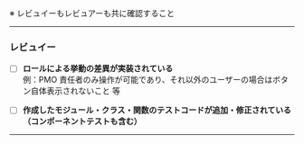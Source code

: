 ※ レビュイーもレビュアーも共に確認すること

---

### レビュイー

- [ ] **ロールによる挙動の差異が実装されている**  
       例：PMO 責任者のみ操作が可能であり、それ以外のユーザーの場合はボタン自体表示されないこと 等

- [ ] **作成したモジュール・クラス・関数のテストコードが追加・修正されている（コンポーネントテストも含む）**

---
